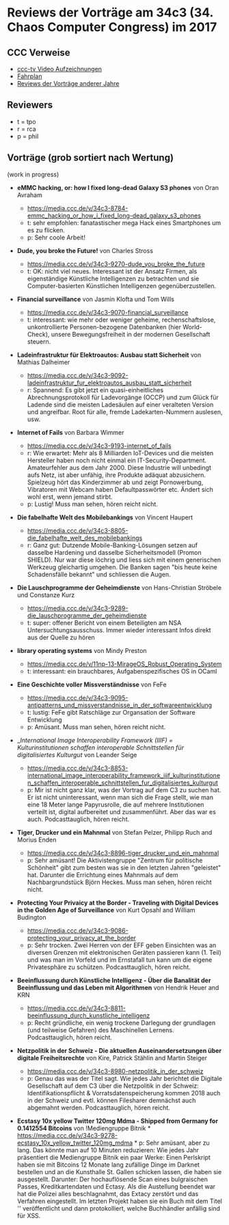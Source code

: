 # Reviews der Vorträge am 34c3 (34. Chaos Computer Congress) im 2017

CCC Verweise
------------
* [ccc-tv Video Aufzeichnungen](https://media.ccc.de/c/34c3)
* [Fahrplan](https://fahrplan.events.ccc.de/congress/2017/Fahrplan/)
* [Reviews der Vorträge anderer Jahre](https://github.com/tpo/31c3_talks_annotations/blob/master/README.md)

Reviewers
---------

* t = tpo
* r = rca
* p = phil

Vorträge (grob sortiert nach Wertung)
-------------------------------------

(work in progress)

*   __eMMC hacking, or: how I fixed long-dead Galaxy S3 phones__ von Oran Avraham
    * https://media.ccc.de/v/34c3-8784-emmc_hacking_or_how_i_fixed_long-dead_galaxy_s3_phones
    * t: sehr empfohlen: fanatastischer mega Hack eines Smartphones um es zu flicken.
    * p: Sehr coole Arbeit!

*   __Dude, you broke the Future!__ von Charles Stross
    * https://media.ccc.de/v/34c3-9270-dude_you_broke_the_future
    * t: OK: nicht viel neues. Interessant ist der Ansatz Firmen, als
      eigenständige Künstliche Intelligenzen zu betrachten und sie
      Computer-basierten Künstlichen Intelligenzen gegenüberzustellen.

*   __Financial surveillance__ von Jasmin Klofta und Tom Wills
    * https://media.ccc.de/v/34c3-9070-financial_surveillance
    * t: interessant: wie mehr oder weniger geheime, rechenschaftslose,
      unkontrollierte Personen-bezogene Datenbanken (hier World-Check),
      unsere Bewegungsfreiheit in der modernen Gesellschaft steuern.

*   __Ladeinfrastruktur für Elektroautos: Ausbau statt Sicherheit__ von Mathias Dalheimer
    * https://media.ccc.de/v/34c3-9092-ladeinfrastruktur_fur_elektroautos_ausbau_statt_sicherheit
    * r: Spannend: Es gibt jetzt ein quasi-einheitliches Abrechnungsprotokoll für
      Ladevorgänge (OCCP) und zum Glück für Ladende sind die meisten
      Ladesäulen auf einer veralteten Version und angreifbar. Root für
      alle, fremde Ladekarten-Nummern auslesen, usw.

*   __Internet of Fails__ von Barbara Wimmer
    * https://media.ccc.de/v/34c3-9193-internet_of_fails
    * r: Wie erwartet: Mehr als 8 Milliarden IoT-Devices und die meisten Hersteller
      haben noch nicht einmal ein IT-Security-Department. Amateurfehler
      aus dem Jahr 2000. Diese Industrie will unbedingt aufs Netz,
      ist aber unfähig, ihre Produkte adäquat abzusichern. Spielzeug
      hört das Kinderzimmer ab und zeigt Pornowerbung, Vibratoren
      mit Webcam haben Defaultpasswörter etc. Ändert sich wohl erst,
      wenn jemand stirbt.
    * p: Lustig! Muss man sehen, hören reicht nicht.

*   __Die fabelhafte Welt des Mobilebankings__ von Vincent Haupert
    * https://media.ccc.de/v/34c3-8805-die_fabelhafte_welt_des_mobilebankings
    * r: Ganz gut: Dutzende Mobile-Banking-Lösungen setzen auf dasselbe Hardening und
      dasselbe Sicherheitsmodell (Promon SHIELD). Nur war diese löchrig und
      liess sich mit einem generischen Werkzeug gleichartig umgehen.
      Die Banken sagen "bis heute keine Schadensfälle bekannt" und schliessen
      die Augen.

*   __Die Lauschprogramme der Geheimdienste__ von Hans-Christian Ströbele und Constanze Kurz
    * https://media.ccc.de/v/34c3-9289-die_lauschprogramme_der_geheimdienste
    * t: super: offener Bericht von einem Beteiligten am NSA Untersuchtungsausschuss.
      Immer wieder interessant Infos direkt aus der Quelle zu hören

*   __library operating systems__ von Mindy Preston
    * https://media.ccc.de/v/11np-13-MirageOS_Robust_Operating_System
    * t: interessant: ein brauchbares, Aufgabenspezifisches OS in OCaml

*   __Eine Geschichte voller Missverständnisse__ von FeFe
    * https://media.ccc.de/v/34c3-9095-antipatterns_und_missverstandnisse_in_der_softwareentwicklung
    * t: lustig: FeFe gibt Ratschläge zur Organsation der Software Entwicklung
    * p: Amüsant. Muss man sehen, hören reicht nicht.

*   __International Image Interoperability Framework (IIIF) = Kulturinstitutionen schaffen interoperable Schnittstellen für digitalisiertes Kulturgut_ von Leander Seige
    * https://media.ccc.de/v/34c3-8853-international_image_interoperability_framework_iiif_kulturinstitutionen_schaffen_interoperable_schnittstellen_fur_digitalisiertes_kulturgut
    * p: Mir ist nicht ganz klar, was der Vortrag auf dem C3 zu suchen
      hat. Er ist nicht uninteressant, wenn man sich die Frage stellt,
      wie man eine 18 Meter lange Papyrusrolle, die auf mehrere
      Institutionen verteilt ist, digital aufbereitet und
      zusammenführt. Aber das war es auch. Podcasttauglich, hören reicht.

*   __Tiger, Drucker und ein Mahnmal__ von Stefan Pelzer, Philipp Ruch and Morius Enden
    * https://media.ccc.de/v/34c3-8896-tiger_drucker_und_ein_mahnmal
    * p: Sehr amüsant! Die Aktivistengruppe "Zentrum für politische
      Schönheit" gibt zum besten was sie in den letzten Jahren
      "geleistet" hat. Darunter die Errichtung eines Mahnmals auf dem
      Nachbargrundstück Björn Heckes. Muss man sehen, hören reicht nicht.

*   __Protecting Your Privaicy at the Border - Traveling with Digital Devices in the Golden Age of Surveillance__ von Kurt Opsahl and William Budington
    * https://media.ccc.de/v/34c3-9086-protecting_your_privacy_at_the_border
    * p: Sehr trocken. Zwei Herren von der EFF geben Einsichten was an
      diversen Grenzen mit elektronischen Geräten passieren kann
      (1. Teil) und was man im Vorfeld und im Ernstafall tun kann um
      die eigene Privatesphäre zu schützen. Podcasttauglich, hören reicht.

*   __Beeinflussung durch Künstliche Intelligenz - Über die Banalität der Beeinflussung und das Leben mit Algorithmen__ von Hendrik Heuer and KRN
    * https://media.ccc.de/v/34c3-8811-beeinflussung_durch_kunstliche_intelligenz
    * p: Recht gründliche, ein wenig trockene Darlegung der grundlagen
      (und teilweise Gefahren) des Maschinellen Lernens. Podcasttauglich, hören reicht.

*   __Netzpolitik in der Schweiz - Die aktuellen Auseinandersetzungen über digitale Freiheitsrechte__ von Kire, Patrick Stählin and Martin Steiger
    * https://media.ccc.de/v/34c3-8980-netzpolitik_in_der_schweiz
    * p: Genau das was der Titel sagt. Wie jedes Jahr berichtet die
      Digitale Gesellschaft auf dem C3 über die Netzpolitik in der
      Schweiz: Identifikationspflicht & Vorratsdatenspeicherung kommen
      2018 auch in der Schweiz und evtl. können Filesharer demnächst
      auch abgemahnt werden. Podcasttauglich, hören reicht.

*    __Ecstasy 10x yellow Twitter 120mg Mdma - Shipped from Germany for 0.1412554 Bitcoins__ von !Mediengruppe Bitnik
    * https://media.ccc.de/v/34c3-9278-ecstasy_10x_yellow_twitter_120mg_mdma
    * p: Sehr amüsant, aber zu lang. Das könnte man auf 10 Minuten
      reduzieren: Wie jedes Jahr präsentiert die Mediengruppe Bitnik
      ein paar Werke: Einen Perlskript haben sie mit Bitcoins 12
      Monate lang zufällige Dinge im Darknet bestellen und an die
      Kunsthalle St. Gallen schicken lassen, die haben sie
      ausgestellt. Darunter: Der hochauflösende Scan eines
      bulgraischen Passes, Kreditkartendaten und Ectasy. Als die
      Austellung beendet war hat die Polizei alles beschlagnahmt, das
      Extacy zerstört und das Verfahren eingestellt. Im letzten
      Projekt haben sie ein Buch mit dem Titel
      '<script>alert('Mediengruppe Bitnik!')</script>' veröffentlicht
      und dann protokolliert, welche Buchhändler anfällig sind für
      XSS.
